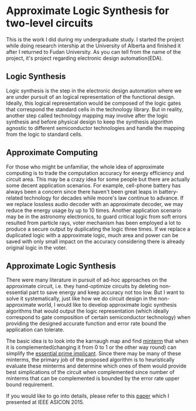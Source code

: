 Approximate Logic Synthesis for two-level circuits
==================================================

This is the work I did during my undergraduate study. I started the project while doing research intership at the University of Alberta and finished it after I returned to Fudan University. As you can tell from the name of the project, it's project regarding electronic design automation(EDA).

## Logic Synthesis
Logic synthesis is the step in the electronic design automation where we are under pursuit of an logical representation of the functional design. Ideally, this logical representation would be composed of the logic gates that correspond the standard cells in the technology library. But in reality, another step called technology mapping may involve after the logic synthesis and before physical design to keep the synthesis algorithm agnostic to different semiconductor technologies and handle the mapping from the logic to standard cells.

## Approximate Computing
For those who might be unfamiliar, the whole idea of approximate computing is to trade the computation accuracy for energy efficiency and circuit area. This may be a crazy idea for some people but there are actually some decent application scenarios. For example, cell-phone battery has always been a concern since there haven't been great leaps in battery-related technology for decades while moore's law continue to advance. If we replace lossless audio decoder with an approximate decoder, we may reduce the energy usage by up to 10 times. Another application scenario may be in the astronomy electronics, to guard critical logic from soft errors resulted from particle rays, voter mechanism has been employed a lot to produce a secure output by duplicating the logic three times. If we replace a duplicated logic with a approximate logic, much area and power can be saved with only small impact on the accuracy considering there is already original logic in the voter.

## Approximate Logic Synthesis
There were many literature in pursuit of ad-hoc approaches on the approximate circuit, i.e. they hand-optimize circuits by deleting non-essential part to save energy and keep accuracy not too low. But I want to solve it systematically, just like how we do circuit design in the non-approximate world, I would like to develop approximate logic synthesis algorithms that would output the logic representation (which ideally correspond to gate composition of certain semiconductor technology) when providing the designed accurate function and error rate bound the application can tolerate.

The basic idea is to look into the karnaugh map and find [minterm](https://en.wiktionary.org/wiki/minterm) that when it is complemented(changing it from 0 to 1 or the other way round) can simplify the [essential prime implicant](https://en.wiktionary.org/wiki/essential_prime_implicant). Since there may be many of these minterms, the primary job of the proposed algorithm is to heuristically evaluate these minterms and determine which ones of them would provide best simplications of the circuit when complemented since number of minterms that can be complemented is bounded by the error rate upper bound requirement.

If you would like to go into details, please refer to this [paper](http://ieeexplore.ieee.org/document/7516961/) which I presented at IEEE ASICON 2015.